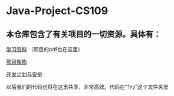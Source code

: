 # Java-Project-CS109
## 本仓库包含了有关项目的一切资源。具体有：

[学习资料](https://github.com/Surgiu/Java-Project-CS109/blob/Surgiu-patch-1/%E9%A1%B9%E7%9B%AE%E5%8F%AF%E8%83%BD%E7%94%A8%E5%88%B0%E7%9A%84%E5%AD%A6%E4%B9%A0%E8%B5%84%E6%96%99.md)
（项目的pdf也在这里）


 [项目架构](https://github.com/Surgiu/Java-Project-CS109/blob/Surgiu-patch-1/%E9%A1%B9%E7%9B%AE%E5%8F%AF%E8%83%BD%E7%94%A8%E5%88%B0%E7%9A%84%E5%AD%A6%E4%B9%A0%E8%B5%84%E6%96%99.md)

 [开发计划与安排](https://github.com/Surgiu/Java-Project-CS109/blob/Surgiu-patch-1/%E9%A1%B9%E7%9B%AE%E5%BC%80%E5%8F%91%E8%AE%A1%E5%88%92.md)

以后我们的代码也将在这里共享，非常高效。代码在“Try”这个文件夹里


